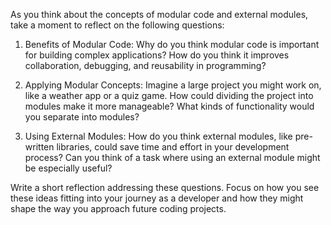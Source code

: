 As you think about the concepts of modular code and external modules, take a moment to reflect on the following questions:

  1. Benefits of Modular Code: Why do you think modular code is important for building complex applications? How do you think it improves collaboration, debugging, and reusability in programming?
  
  2. Applying Modular Concepts: Imagine a large project you might work on, like a weather app or a quiz game. How could dividing the project into modules make it more manageable? What kinds of functionality would you separate into modules?

  3. Using External Modules: How do you think external modules, like pre-written libraries, could save time and effort in your development process? Can you think of a task where using an external module might be especially useful?

Write a short reflection addressing these questions. Focus on how you see these ideas fitting into your journey as a developer and how they might shape the way you approach future coding projects.
